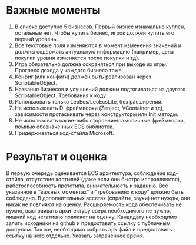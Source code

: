 # Важные моменты
  1. В списке доступно 5 бизнесов. Первый бизнес изначально куплен,
  остальные нет. Чтобы купить бизнес, игрок должен купить его первый
  уровень.
  2. Все текстовые поля изменяются в момент изменения значений и должны
  содержать актуальную информацию (например, цена покупки уровня
  изменяется после покупки и тд).
  3. Игра обязательно должна сохраняться при выходе из игры. Прогресс
  дохода у каждого бизнеса тоже.
  4. Конфиг (или конфиги) должен быть реализован через ScriptableObject.
  5. Названия бизнесов и улучшений должны подтягиваться из другого
  ScriptableObject.
  Требования к коду
  1. Использовать только LeoEcs/LeoEcsLite, без расширений.
  2. Не использовать DI фреймворки (Zenject, VContainer и тд), зависимости
  протаскивать через конструкторы или Init методы.
  3. Не использовать какие-либо сторонние/самописные фреймворки,
  помимо обозначенных ECS библиотек.
  4. Придерживаться код-стайла Microsoft.

# Результат и оценка
  В первую очередь оценивается ECS архитектура, соблюдение код-стайла,
  отсутствие костылей (даже если они быстро исправляются), работоспособность
  прототипа, внимательность к заданию.
  Всё указанное в “важных моментах” и “требованиях к коду” должно быть
  соблюдено.
  В дополнительных ассетах (спрайты, звуки) нет нужды, они никак не повлияют
  на оценку.
  Расширяемость кода обеспечивать не нужно, выстраивать архитектуру сверх
  необходимого не нужно, лишний код негативно повлияет на оценку.
  Кандидату необходимо залить исходники на github и предоставить ссылку с
  публичным доступом. Так же, необходимо собрать apk файл и предоставить
  ссылку на него отдельно. Указать затраченное время.
